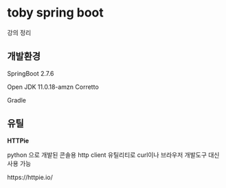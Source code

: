 <div>
  <h1>toby spring boot</h1>
  <p>강의 정리</p>
  <h2>개발환경</h2>
  <p>SpringBoot 2.7.6</p>
  <p>Open JDK 11.0.18-amzn Corretto</p>
  <p>Gradle</p>
  <h2>유틸</h2>
  <p><b>HTTPie</b></p>
  <p>python 으로 개발된 콘솔용 http client 유틸리티로 curl이나 브라우저 개발도구 대신 사용 가능</p>
  <p>https://httpie.io/</p>
</div>

